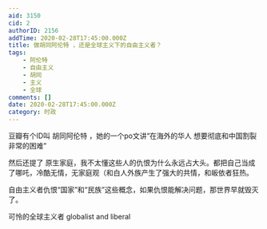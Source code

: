 ```yaml
---
aid: 3150
cid: 2
authorID: 2156
addTime: 2020-02-28T17:45:00.000Z
title: 做胡同阿伦特 ，还是全球主义下的自由主义者？
tags:
    - 阿伦特
    - 自由主义
    - 胡同
    - 主义
    - 全球
comments: []
date: 2020-02-28T17:45:00.000Z
category: 时政
---
```


豆瓣有个ID叫 胡同阿伦特 ，她的一个po文讲“在海外的华人 想要彻底和中国割裂 非常的困难”

然后还提了 原生家庭，我不太懂这些人的仇恨为什么永远占大头。都把自己当成了哪吒，冷酷无情，无家庭观（和白人外族产生了强大的共情，和皈依者狂热。

自由主义者仇恨“国家”和“民族”这些概念，如果仇恨能解决问题，那世界早就毁灭了。

可怜的全球主义者 globalist and liberal
